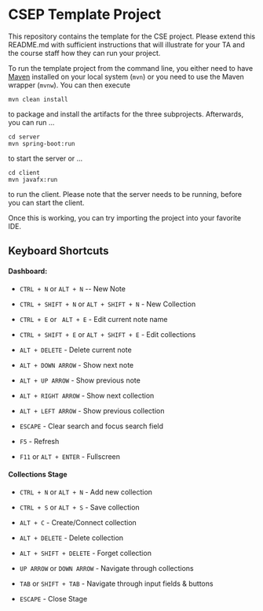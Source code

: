 # CSEP Template Project

This repository contains the template for the CSE project. Please extend this README.md with sufficient instructions that will illustrate for your TA and the course staff how they can run your project.

To run the template project from the command line, you either need to have [Maven](https://maven.apache.org/install.html) installed on your local system (`mvn`) or you need to use the Maven wrapper (`mvnw`). You can then execute

	mvn clean install

to package and install the artifacts for the three subprojects. Afterwards, you can run ...

	cd server
	mvn spring-boot:run

to start the server or ...

	cd client
	mvn javafx:run

to run the client. Please note that the server needs to be running, before you can start the client.

Once this is working, you can try importing the project into your favorite IDE.

## Keyboard Shortcuts
#### Dashboard:
- ```CTRL + N``` or ```ALT + N``` -- New Note
- ```CTRL + SHIFT + N``` or ```ALT + SHIFT + N``` - New Collection


- ```CTRL + E``` or ``` ALT + E``` - Edit current note name
- ```CTRL + SHIFT + E``` or ```ALT + SHIFT + E``` - Edit collections


- ```ALT + DELETE``` - Delete current note


- ```ALT + DOWN ARROW``` - Show next note
- ```ALT + UP ARROW``` - Show previous note
- ```ALT + RIGHT ARROW``` - Show next collection
- ```ALT + LEFT ARROW``` - Show previous collection


- ```ESCAPE``` - Clear search and focus search field
- ```F5``` - Refresh
- ```F11``` or ```ALT + ENTER``` - Fullscreen

#### Collections Stage
- ```CTRL + N``` or ```ALT + N``` - Add new collection
- ```CTRL + S``` or ```ALT + S``` - Save collection
- ```ALT + C``` - Create/Connect collection
- ```ALT + DELETE``` - Delete collection
- ```ALT + SHIFT + DELETE``` - Forget collection


- ```UP ARROW``` or ```DOWN ARROW``` - Navigate through collections
- ```TAB``` or ```SHIFT + TAB``` - Navigate through input fields & buttons


- ```ESCAPE``` - Close Stage